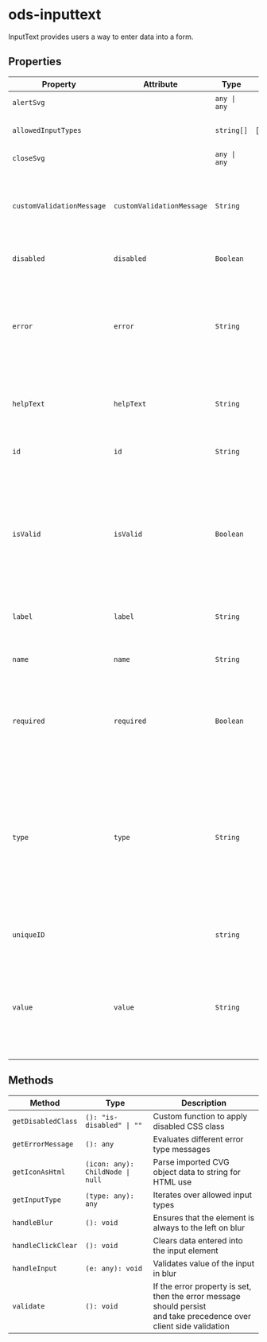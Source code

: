 # ods-inputtext

InputText provides users a way to enter data into a form.

## Properties

| Property                  | Attribute                 | Type         | Default                     | Description                                      |
|---------------------------|---------------------------|--------------|-----------------------------|--------------------------------------------------|
| `alertSvg`                |                           | `any \| any` |                             | Value is SVG for use                             |
| `allowedInputTypes`       |                           | `string[]`   | ["text","email","password"] | Set input type for element                       |
| `closeSvg`                |                           | `any \| any` |                             | Value is SVG for use                             |
| `customValidationMessage` | `customValidationMessage` | `String`     |                             | Overrides the browser validation message when the input is invalid. |
| `disabled`                | `disabled`                | `Boolean`    |                             | If set, disables the input.                      |
| `error`                   | `error`                   | `String`     |                             | Sets a persistent error message (e.g. an error message returned from the server). |
| `helpText`                | `helpText`                | `String`     |                             | Sets the help text displayed below the input.    |
| `id`                      | `id`                      | `String`     |                             | Sets the unique ID of the element.               |
| `isValid`                 | `isValid`                 | `Boolean`    |                             | Can be accessed to determine if the input is in an error state or not. Not intended to be set by the consumer. |
| `label`                   | `label`                   | `String`     |                             | Sets the label text for the input.               |
| `name`                    | `name`                    | `String`     |                             | Populates the `name` attribute on the input.     |
| `required`                | `required`                | `Boolean`    |                             | Populates the `required` attribute on the input. Used for client-side validation. |
| `type`                    | `type`                    | `String`     |                             | Populates the `type` attribute on the input. Allowed values are `password`, `email` or `text`. If given value is not allowed or set, defaults to `text`. |
| `uniqueID`                |                           | `string`     |                             | Value is unique ID set at runtime                |
| `value`                   | `value`                   | `String`     |                             | Populates the `value` attribute on the input. Can also be read to retrieve the current value of the input. |

## Methods

| Method             | Type                             | Description                                      |
|--------------------|----------------------------------|--------------------------------------------------|
| `getDisabledClass` | `(): "is-disabled" \| ""`        | Custom function to apply disabled CSS class      |
| `getErrorMessage`  | `(): any`                        | Evaluates different error type messages          |
| `getIconAsHtml`    | `(icon: any): ChildNode \| null` | Parse imported CVG object data to string for HTML use |
| `getInputType`     | `(type: any): any`               | Iterates over allowed input types                |
| `handleBlur`       | `(): void`                       | Ensures that the element is always to the left on blur |
| `handleClickClear` | `(): void`                       | Clears data entered into the input element       |
| `handleInput`      | `(e: any): void`                 | Validates value of the input in blur             |
| `validate`         | `(): void`                       | If the error property is set, then the error message should persist<br />and take precedence over client side validation |
